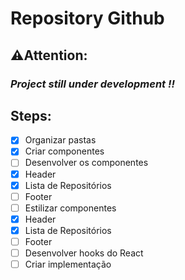 # Repository Github

## ⚠️Attention: 

### **_Project still under development !!_**

## Steps:

- [x] Organizar pastas
- [x] Criar componentes
- [ ] Desenvolver os componentes
- [x] Header
- [x] Lista de Repositórios
- [ ] Footer
- [ ] Estilizar componentes
- [x] Header
- [x] Lista de Repositórios
- [ ] Footer
- [ ] Desenvolver hooks do React
- [ ] Criar implementação
